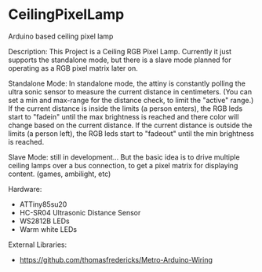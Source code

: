 # CeilingPixelLamp
Arduino based ceiling pixel lamp

Description:
This Project is a Ceiling RGB Pixel Lamp.
Currently it just supports the standalone mode,
but there is a slave mode planned for operating as a RGB pixel matrix later on.

Standalone Mode:
In standalone mode, 
the attiny is constantly polling the ultra sonic sensor to measure the current distance in centimeters.
(You can set a min and max-range for the distance check, to limit the "active" range.)
If the current distance is inside the limits (a person enters),
the RGB leds start to "fadein" until the max brightness is reached and there color will change based on the current distance.
If the current distance is outside the limits (a person left),
the RGB leds start to "fadeout" until the min brightness is reached.

Slave Mode:
still in development...
But the basic idea is to drive multiple ceiling lamps over a bus connection,
to get a pixel matrix for displaying content. (games, ambilight, etc)

Hardware:
- ATTiny85su20
- HC-SR04 Ultrasonic Distance Sensor
- WS2812B LEDs
- Warm white LEDs

External Libraries:
- https://github.com/thomasfredericks/Metro-Arduino-Wiring
